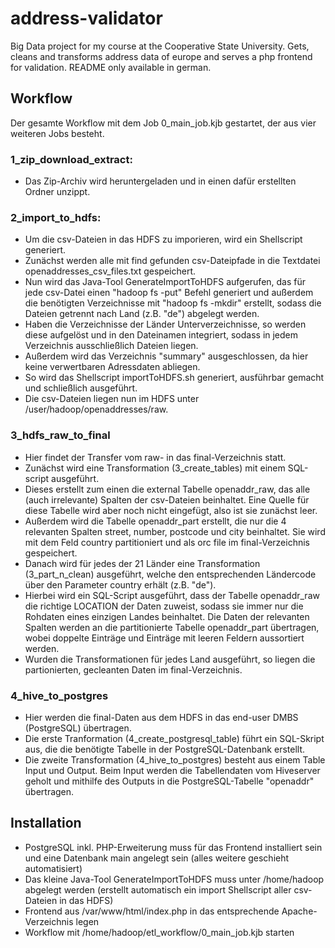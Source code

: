 # address-validator
Big Data project for my course at the Cooperative State University. Gets, cleans and transforms address data of europe and serves a php frontend for validation.
README only available in german.

## Workflow
Der gesamte Workflow mit dem Job 0_main_job.kjb gestartet, der aus vier weiteren Jobs besteht.
### 1_zip_download_extract:
* Das Zip-Archiv wird heruntergeladen und in einen dafür erstellten Ordner unzippt.

### 2_import_to_hdfs:
* Um die csv-Dateien in das HDFS zu imporieren, wird ein Shellscript generiert.
* Zunächst werden alle mit find gefunden csv-Dateipfade in die Textdatei openaddresses_csv_files.txt gespeichert.
* Nun wird das Java-Tool GenerateImportToHDFS aufgerufen, das für jede csv-Datei einen "hadoop fs -put" Befehl generiert und außerdem die benötigten Verzeichnisse mit "hadoop fs -mkdir" erstellt, sodass die Dateien getrennt nach Land (z.B. "de") abgelegt werden.
* Haben die Verzeichnisse der Länder Unterverzeichnisse, so werden diese aufgelöst und in den Dateinamen integriert, sodass in jedem Verzeichnis ausschließlich Dateien liegen.
* Außerdem wird das Verzeichnis "summary" ausgeschlossen, da hier keine verwertbaren Adressdaten abliegen.
* So wird das Shellscript importToHDFS.sh generiert, ausführbar gemacht und schließlich ausgeführt.
* Die csv-Dateien liegen nun im HDFS unter /user/hadoop/openaddresses/raw.

### 3_hdfs_raw_to_final
* Hier findet der Transfer vom raw- in das final-Verzeichnis statt.
* Zunächst wird eine Transformation (3_create_tables) mit einem SQL-script ausgeführt.
* Dieses erstellt zum einen die external Tabelle openaddr_raw, das alle (auch irrelevante) Spalten der csv-Dateien beinhaltet. Eine Quelle für diese Tabelle wird aber noch nicht eingefügt, also ist sie zunächst leer.
* Außerdem wird die Tabelle openaddr_part erstellt, die nur die 4 relevanten Spalten street, number, postcode und city beinhaltet. Sie wird mit dem Feld country partitioniert und als orc file im final-Verzeichnis gespeichert.
* Danach wird für jedes der 21 Länder eine Transformation (3_part_n_clean) ausgeführt, welche den entsprechenden Ländercode über den Parameter country erhält (z.B. "de").
* Hierbei wird ein SQL-Script ausgeführt, dass der Tabelle openaddr_raw die richtige LOCATION der Daten zuweist, sodass sie immer nur die Rohdaten eines einzigen Landes beinhaltet. Die Daten der relevanten Spalten werden an die partitionierte Tabelle openaddr_part übertragen, wobei doppelte Einträge und Einträge mit leeren Feldern aussortiert werden.
* Wurden die Transformationen für jedes Land ausgeführt, so liegen die partionierten, gecleanten Daten im final-Verzeichnis.

### 4_hive_to_postgres
* Hier werden die final-Daten aus dem HDFS in das end-user DMBS (PostgreSQL) übertragen.
* Die erste Tranformation (4_create_postgresql_table) führt ein SQL-Skript aus, die die benötigte Tabelle in der PostgreSQL-Datenbank erstellt.
* Die zweite Transformation (4_hive_to_postgres) besteht aus einem Table Input und Output. Beim Input werden die Tabellendaten vom Hiveserver geholt und mithilfe des Outputs in die PostgreSQL-Tabelle "openaddr" übertragen.

## Installation
* PostgreSQL inkl. PHP-Erweiterung muss für das Frontend installiert sein und eine Datenbank main angelegt sein (alles weitere geschieht automatisiert)
* Das kleine Java-Tool GenerateImportToHDFS muss unter /home/hadoop abgelegt werden (erstellt automatisch ein import Shellscript aller csv-Dateien in das HDFS)
* Frontend aus /var/www/html/index.php in das entsprechende Apache-Verzeichnis legen
* Workflow mit /home/hadoop/etl_workflow/0_main_job.kjb starten
